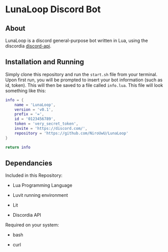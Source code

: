 # LunaLoop Discord Bot

## About

LunaLoop is a discord general-purpose bot written in Lua, using the discordia [discord-api](https://github.com/SinisterRectus/Discordia).

## Installation and Running

Simply clone this repository and run the `start.sh` file from your terminal. Upon first run, you will be prompted to insert your bot information (such as id, token). This will then be saved to a file called `info.lua`. This file will look something like this:

```lua
info = {
	name = 'LunaLoop',
	version = 'v0.1',
	prefix = '=',
	id = '0123456789',	
	token = 'very_secret_token',
	invite = 'https://discord.com/',
	repository = 'https://github.com/NiroUwU/LunaLoop'
}

return info
```

## Dependancies

Included in this Repository:

+ Lua Programming Language

+ Luvit running environment

+ Lit 

+ Discordia API

Required on your system:

+ bash

+ curl
